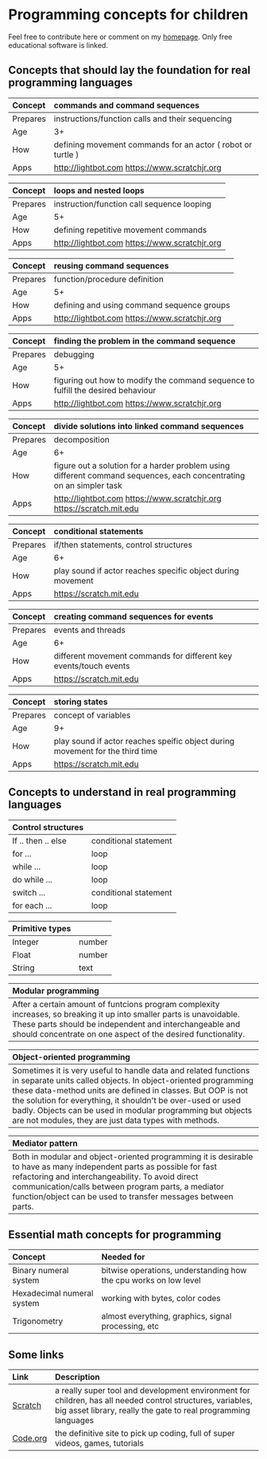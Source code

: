 # Programming concepts for children
Feel free to contribute here or comment on my [homepage]( http://milgra.com/programming-concepts-for-children.html ). Only free educational software is linked.

Concepts that should lay the foundation for real programming languages
---

| Concept | commands and command sequences |
| :- | :- |
| Prepares | instructions/function calls and their sequencing |
| Age | 3+ |
| How | defining movement commands for an actor ( robot or turtle ) |
| Apps | http://lightbot.com https://www.scratchjr.org |

| Concept | loops and nested loops |
| :- | :- |
| Prepares | instruction/function call sequence looping |
| Age | 5+ |
| How | defining repetitive movement commands |
| Apps | http://lightbot.com https://www.scratchjr.org |

| Concept | reusing command sequences |
| :- | :- |
| Prepares | function/procedure definition |
| Age | 5+ |
| How | defining and using command sequence groups |
| Apps | http://lightbot.com https://www.scratchjr.org |

| Concept | finding the problem in the command sequence |
| :- | :- |
| Prepares | debugging |
| Age | 5+ |
| How | figuring out how to modify the command sequence to fulfill the desired behaviour |
| Apps | http://lightbot.com https://www.scratchjr.org |

| Concept | divide solutions into linked command sequences |
| :- | :- |
| Prepares | decomposition |
| Age | 6+ |
| How | figure out a solution for a harder problem using different command sequences, each concentrating on an simpler task |
| Apps | http://lightbot.com https://www.scratchjr.org https://scratch.mit.edu |

| Concept | conditional statements |
| :- | :- |
| Prepares | if/then statements, control structures |
| Age | 6+ |
| How | play sound if actor reaches specific object during movement |
| Apps | https://scratch.mit.edu |

| Concept | creating command sequences for events |
| :- | :- |
| Prepares | events and threads |
| Age | 6+ |
| How | different movement commands for different key events/touch events |
| Apps | https://scratch.mit.edu |

| Concept | storing states |
| :- | :- |
| Prepares | concept of variables |
| Age | 9+ |
| How | play sound if actor reaches speific object during movement for the third time |
| Apps | https://scratch.mit.edu |


Concepts to understand in real programming languages
---

| Control structures | |
| :- | :- |
| If .. then .. else | conditional statement |
| for ... | loop |
| while ... | loop |
| do while ... | loop |
| switch ... | conditional statement |
| for each ... | loop |

| Primitive types | |
| :- | :- |
| Integer | number |
| Float |  number |
| String | text |

| Modular programming |
| :- |
| After a certain amount of funtcions program complexity increases, so breaking it up into smaller parts is unavoidable. These parts should be independent and interchangeable and should concentrate on one aspect of the desired functionality. |

| Object-oriented programming |
| :- |
| Sometimes it is very useful to handle data and related functions in separate units called objects. In object-oriented programming these data-method units are defined in classes. But OOP is not the solution for everything, it shouldn't be over-used or used badly. Objects can be used in modular programming but objects are not modules, they are just data types with methods. |

| Mediator pattern |
| :- |
| Both in modular and object-oriented programming it is desirable to have as many independent parts as possible for fast refactoring and interchangeability. To avoid direct communication/calls between program parts, a mediator function/object can be used to transfer messages between parts. |


Essential math concepts for programming
---

| Concept | Needed for |
| :- | :- |
| Binary numeral system | bitwise operations, understanding how the cpu works on low level |
| Hexadecimal numeral system |  working with bytes, color codes |
| Trigonometry | almost everything, graphics, signal processing, etc |


Some links
---

| Link | Description |
| :- | :- |
| [Scratch](https://scratch.mit.edu) | a really super tool and development environment for children, has all needed control structures, variables, big asset library, really the gate to real programming languages |
| [Code.org](https://studio.code.org/courses) | the definitive site to pick up coding, full of super videos, games, tutorials |
